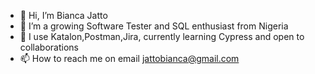 - 👋 Hi, I’m Bianca Jatto
- 👀 I’m a growing Software Tester and SQL enthusiast from Nigeria  
- 💞️ I use Katalon,Postman,Jira, currently learning Cypress and open to collaborations
- 📫 How to reach me on email jattobianca@gmail.com

<!---
BiancaJatto/BiancaJatto is a ✨ special ✨ repository because its `README.md` (this file) appears on your GitHub profile.
You can click the Preview link to take a look at your changes.
--->
